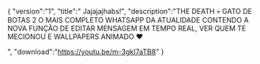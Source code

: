 {
 "version":"1",
 "title":" Jajajajhabs!",
 "description":"THE DEATH 💀 GATO DE BOTAS 2 O MAIS COMPLETO WHATSAPP DA ATUALIDADE CONTENDO A NOVA FUNÇÃO DE EDITAR MENSAGEM EM TEMPO REAL, VER QUEM TE MECIONOU E WALLPAPERS ANIMADO ❤️ 

",
 "download":"https://youtu.be/m-3gkI7aTB8"
}

